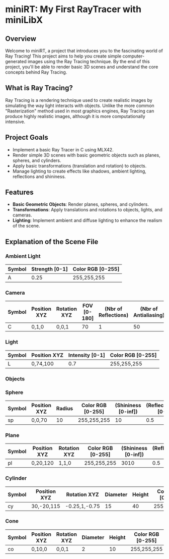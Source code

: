 # miniRT: My First RayTracer with miniLibX

## Overview

Welcome to miniRT, a project that introduces you to the fascinating world of Ray Tracing! This project aims to help you create simple computer-generated images using the Ray Tracing technique. By the end of this project, you'll be able to render basic 3D scenes and understand the core concepts behind Ray Tracing.

## What is Ray Tracing?

Ray Tracing is a rendering technique used to create realistic images by simulating the way light interacts with objects. Unlike the more common "Rasterization" method used in most graphics engines, Ray Tracing can produce highly realistic images, although it is more computationally intensive.

## Project Goals

- Implement a basic Ray Tracer in C using MLX42.
- Render simple 3D scenes with basic geometric objects such as planes, spheres, and cylinders.
- Apply basic transformations (translation and rotation) to objects.
- Manage lighting to create effects like shadows, ambient lighting, reflections and shininess.

## Features

- **Basic Geometric Objects**: Render planes, spheres, and cylinders.
- **Transformations**: Apply translations and rotations to objects, lights, and cameras.
- **Lighting**: Implement ambient and diffuse lighting to enhance the realism of the scene.

## Explanation of the Scene File

### Ambient Light
| Symbol | Strength [0-1] | Color RGB [0-255] |
|--------|----------------|-------------------|
| A      | 0.25           | 255,255,255       |

### Camera
| Symbol | Position XYZ | Rotation XYZ | FOV [0-180] | (Nbr of Reflections) | (Nbr of Antialiasing) | (Nbr of Threads [1-32]) |
|--------|--------------|--------------|-------------|----------------------|-----------------------|-------------------------|
| C      | 0,1,0        | 0,0,1        | 70          | 1                    | 50                    | 8                       |

### Light
| Symbol | Position XYZ | Intensity [0-1] | Color RGB [0-255] |
|--------|--------------|-----------------|-------------------|
| L      | 0,74,100     | 0.7             | 255,255,255       |

### Objects

### Sphere
| Symbol | Position XYZ | Radius | Color RGB [0-255] | (Shininess [0-inf]) | (Reflectiveness [0-1]) |
|--------|--------------|--------|-------------------|---------------------|------------------------|
| sp     | 0,0,70       | 10     | 255,255,255       | 10                  | 0.5                    |

### Plane
| Symbol | Position XYZ | Rotation XYZ | Color RGB [0-255] | (Shininess [0-inf]) | (Reflectiveness [0-1]) | (Width) | (Height) |
|--------|--------------|--------------|-------------------|---------------------|------------------------|---------|----------|
| pl     | 0,20,120     | 1,1,0        | 255,255,255       | 3010                | 0.5                    | 20      | 15       |

### Cylinder
| Symbol | Position XYZ | Rotation XYZ  | Diameter | Height | Color RGB [0-255] | (Shininess [0-inf]) | (Reflectiveness [0-1]) |
|--------|--------------|---------------|----------|--------|-------------------|---------------------|------------------------|
| cy     | 30,-20,115   | -0.25,1,-0.75 | 15       | 40     | 255,255,255       | 1000                | 0.5                    |

### Cone
| Symbol | Position XYZ | Rotation XYZ | Diameter | Height | Color RGB [0-255] | (Shininess [0-inf]) | (Reflectiveness [0-1]) |
|--------|--------------|--------------|----------|--------|-------------------|---------------------|------------------------|
| co     | 0,10,0       | 0,0,1        | 2        | 10     | 255,255,255       | 500                 | 0.25                   |
